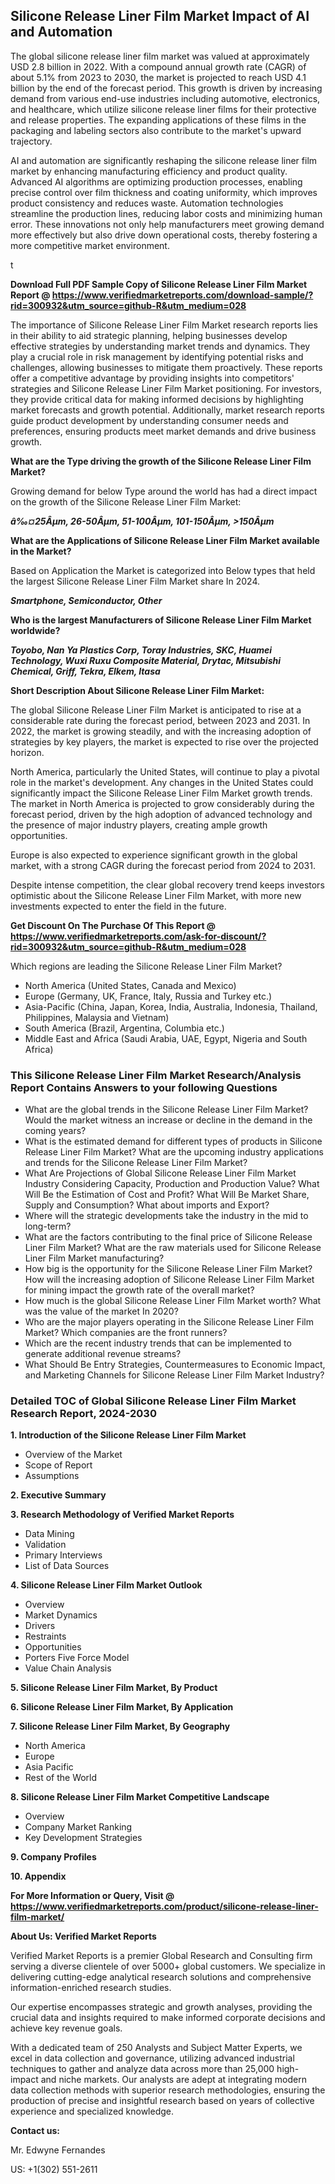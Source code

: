 <h2>Silicone Release Liner Film Market Impact of AI and Automation</h2><p>The global silicone release liner film market was valued at approximately USD 2.8 billion in 2022. With a compound annual growth rate (CAGR) of about 5.1% from 2023 to 2030, the market is projected to reach USD 4.1 billion by the end of the forecast period. This growth is driven by increasing demand from various end-use industries including automotive, electronics, and healthcare, which utilize silicone release liner films for their protective and release properties. The expanding applications of these films in the packaging and labeling sectors also contribute to the market's upward trajectory.</p><p>AI and automation are significantly reshaping the silicone release liner film market by enhancing manufacturing efficiency and product quality. Advanced AI algorithms are optimizing production processes, enabling precise control over film thickness and coating uniformity, which improves product consistency and reduces waste. Automation technologies streamline the production lines, reducing labor costs and minimizing human error. These innovations not only help manufacturers meet growing demand more effectively but also drive down operational costs, thereby fostering a more competitive market environment.</p>t</p><p id="" class=""><strong>Download Full PDF Sample Copy of Silicone Release Liner Film Market Report @ <a href="https://www.verifiedmarketreports.com/download-sample/?rid=300932&utm_source=github-R&utm_medium=028" target="_blank">https://www.verifiedmarketreports.com/download-sample/?rid=300932&utm_source=github-R&utm_medium=028</a></strong></p><p>The importance of&nbsp;Silicone Release Liner Film Market research reports lies in their ability to aid strategic planning, helping businesses develop effective strategies by understanding market trends and dynamics. They play a crucial role in risk management by identifying potential risks and challenges, allowing businesses to mitigate them proactively. These reports offer a competitive advantage by providing insights into competitors' strategies and Silicone Release Liner Film Market positioning. For investors, they provide critical data for making informed decisions by highlighting market forecasts and growth potential. Additionally, market research reports guide product development by understanding consumer needs and preferences, ensuring products meet market demands and drive business growth.</p><p><strong>What are the&nbsp;Type driving the growth of the Silicone Release Liner Film Market?</strong></p><p id="" class="">Growing demand for below Type around the world has had a direct impact on the growth of the Silicone Release Liner Film Market:</p><em><strong>â‰¤25Âµm, 26-50Âµm, 51-100Âµm, 101-150Âµm, >150Âµm</strong></em></p><strong>What are the&nbsp;Applications&nbsp;of Silicone Release Liner Film Market available in the Market?</strong></p><p id="" class="">Based on Application the Market is categorized into Below types that held the largest Silicone Release Liner Film Market share In 2024.</p><em><strong>Smartphone, Semiconductor, Other</strong></em></p><strong>Who is the largest Manufacturers of Silicone Release Liner Film Market worldwide?</strong></p><p><em><strong>Toyobo, Nan Ya Plastics Corp, Toray Industries, SKC, Huamei Technology, Wuxi Ruxu Composite Material, Drytac, Mitsubishi Chemical, Griff, Tekra, Elkem, Itasa</strong></em></p><p id="" class=""><strong>Short Description About Silicone Release Liner Film Market:</strong></p><p>The global Silicone Release Liner Film Market is anticipated to rise at a considerable rate during the forecast period, between 2023 and 2031. In 2022, the market is growing steadily, and with the increasing adoption of strategies by key players, the market is expected to rise over the projected horizon.</p><p>North America, particularly the United States, will continue to play a pivotal role in the market's development. Any changes in the United States could significantly impact the Silicone Release Liner Film Market growth trends. The market in North America is projected to grow considerably during the forecast period, driven by the high adoption of advanced technology and the presence of major industry players, creating ample growth opportunities.</p><p>Europe is also expected to experience significant growth in the global market, with a strong CAGR during the forecast period from 2024 to 2031.</p><p>Despite intense competition, the clear global recovery trend keeps investors optimistic about the Silicone Release Liner Film Market, with more new investments expected to enter the field in the future.</p><p id="" class=""><strong>Get Discount On The Purchase Of This Report @ <a href="https://www.verifiedmarketreports.com/ask-for-discount/?rid=300932&utm_source=github-R&utm_medium=028" target="_blank">https://www.verifiedmarketreports.com/ask-for-discount/?rid=300932&utm_source=github-R&utm_medium=028</a></strong></p>Which regions are leading the Silicone Release Liner Film Market?</p><ul><li>North America (United States, Canada and Mexico)</li><li>Europe (Germany, UK, France, Italy, Russia and Turkey etc.)</li><li>Asia-Pacific (China, Japan, Korea, India, Australia, Indonesia, Thailand, Philippines, Malaysia and Vietnam)</li><li>South America (Brazil, Argentina, Columbia etc.)</li><li>Middle East and Africa (Saudi Arabia, UAE, Egypt, Nigeria and South Africa)</li></ul><h3 id="" class="">This Silicone Release Liner Film Market Research/Analysis Report Contains Answers to your following Questions</h3><ul><li>What are the global trends in the Silicone Release Liner Film Market? Would the market witness an increase or decline in the demand in the coming years?</li><li>What is the estimated demand for different types of products in Silicone Release Liner Film Market? What are the upcoming industry applications and trends for the Silicone Release Liner Film Market?</li><li>What Are Projections of Global Silicone Release Liner Film Market Industry Considering Capacity, Production and Production Value? What Will Be the Estimation of Cost and Profit? What Will Be Market Share, Supply and Consumption? What about imports and Export?</li><li>Where will the strategic developments take the industry in the mid to long-term?</li><li>What are the factors contributing to the final price of Silicone Release Liner Film Market? What are the raw materials used for Silicone Release Liner Film Market manufacturing?</li><li>How big is the opportunity for the Silicone Release Liner Film Market? How will the increasing adoption of Silicone Release Liner Film Market for mining impact the growth rate of the overall market?</li><li>How much is the global Silicone Release Liner Film Market worth? What was the value of the market In 2020?</li><li>Who are the major players operating in the Silicone Release Liner Film Market? Which companies are the front runners?</li><li>Which are the recent industry trends that can be implemented to generate additional revenue streams?</li><li>What Should Be Entry Strategies, Countermeasures to Economic Impact, and Marketing Channels for Silicone Release Liner Film Market Industry?</li></ul><h3 id="" class="">Detailed TOC of Global Silicone Release Liner Film Market Research Report, 2024-2030</h3><p id="" class=""><strong>1. Introduction of the Silicone Release Liner Film Market</strong></p><ul><li>Overview of the Market</li><li>Scope of Report</li><li>Assumptions</li></ul><p id="" class=""><strong>2. Executive Summary</strong></p><p id="" class=""><strong>3. Research Methodology of Verified Market Reports</strong></p><ul><li>Data Mining</li><li>Validation</li><li>Primary Interviews</li><li>List of Data Sources</li></ul><p id="" class=""><strong>4. Silicone Release Liner Film Market Outlook</strong></p><ul><li>Overview</li><li>Market Dynamics</li><li>Drivers</li><li>Restraints</li><li>Opportunities</li><li>Porters Five Force Model</li><li>Value Chain Analysis</li></ul><p id="" class=""><strong>5. Silicone Release Liner Film Market, By Product</strong></p><p id="" class=""><strong>6. Silicone Release Liner Film Market, By Application</strong></p><p id="" class=""><strong>7. Silicone Release Liner Film Market, By Geography</strong></p><ul><li>North America</li><li>Europe</li><li>Asia Pacific</li><li>Rest of the World</li></ul><p id="" class=""><strong>8. Silicone Release Liner Film Market Competitive Landscape</strong></p><ul><li>Overview</li><li>Company Market Ranking</li><li>Key Development Strategies</li></ul><p id="" class=""><strong>9. Company Profiles</strong></p><p id="" class=""><strong>10. Appendix</strong></p><p id="" class=""><strong>For More Information or Query, Visit @ <a href="https://www.verifiedmarketreports.com/product/silicone-release-liner-film-market/" target="_blank">https://www.verifiedmarketreports.com/product/silicone-release-liner-film-market/</a></strong></p><p id="" class=""><strong>About Us: Verified Market Reports</strong></p><p id="" class="">Verified Market Reports is a premier Global Research and Consulting firm serving a diverse clientele of over 5000+ global customers. We specialize in delivering cutting-edge analytical research solutions and comprehensive information-enriched research studies.</p><p id="" class="">Our expertise encompasses strategic and growth analyses, providing the crucial data and insights required to make informed corporate decisions and achieve key revenue goals.</p><p id="" class="">With a dedicated team of 250 Analysts and Subject Matter Experts, we excel in data collection and governance, utilizing advanced industrial techniques to gather and analyze data across more than 25,000 high-impact and niche markets. Our analysts are adept at integrating modern data collection methods with superior research methodologies, ensuring the production of precise and insightful research based on years of collective experience and specialized knowledge.</p><p id="" class=""><strong>Contact us:</strong></p><p id="" class="">Mr. Edwyne Fernandes</p><p id="" class="">US: +1(302) 551-2611</p>